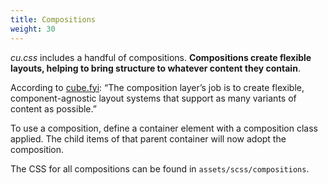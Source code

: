 ```yaml
---
title: Compositions
weight: 30
---
```


*cu.css* includes a handful of compositions. **Compositions create flexible layouts, helping to bring structure to whatever content they contain**. 

According to [cube.fyi](https://cube.fyi/): “The composition layer’s job is to create flexible, component-agnostic layout systems that support as many variants of content as possible.”

To use a composition, define a container element with a composition class applied. The child items of that parent container will now adopt the composition.


The CSS for all compositions can be found in `assets/scss/compositions`.